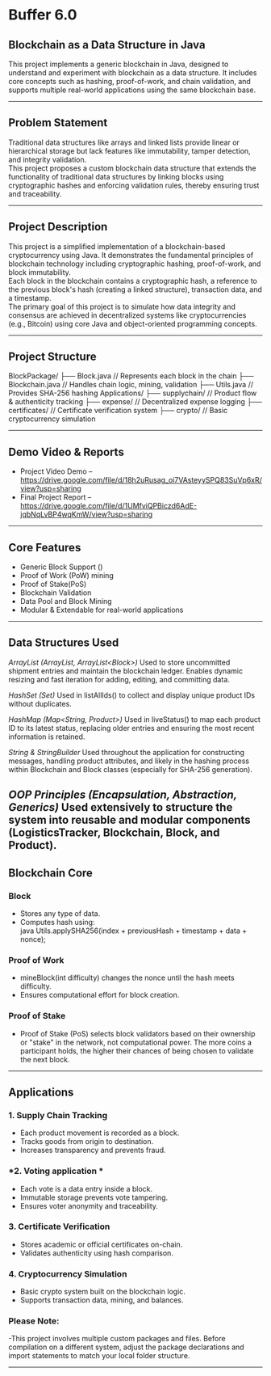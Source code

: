 # Buffer 6.0

## Blockchain as a Data Structure in Java
This project implements a generic blockchain in Java, designed to understand and experiment with blockchain as a data structure. It includes core concepts such as hashing, proof-of-work, and chain validation, and supports multiple real-world applications using the same blockchain base.

---

## Problem Statement
Traditional data structures like arrays and linked lists provide linear or hierarchical storage but lack features like immutability, tamper detection, and integrity validation.  
This project proposes a custom blockchain data structure that extends the functionality of traditional data structures by linking blocks using cryptographic hashes and enforcing validation rules, thereby ensuring trust and traceability.

---

## Project Description
This project is a simplified implementation of a blockchain-based cryptocurrency using Java. It demonstrates the fundamental principles of blockchain technology including cryptographic hashing, proof-of-work, and block immutability.  
Each block in the blockchain contains a cryptographic hash, a reference to the previous block's hash (creating a linked structure), transaction data, and a timestamp.  
The primary goal of this project is to simulate how data integrity and consensus are achieved in decentralized systems like cryptocurrencies (e.g., Bitcoin) using core Java and object-oriented programming concepts.

---

## Project Structure

BlockPackage/
├── Block.java          // Represents each block in the chain
├── Blockchain.java     // Handles chain logic, mining, validation
├── Utils.java          // Provides SHA-256 hashing
Applications/
├── supplychain/        // Product flow & authenticity tracking
├── expense/            // Decentralized expense logging
├── certificates/       // Certificate verification system
├── crypto/             // Basic cryptocurrency simulation


---

## Demo Video & Reports
- Project Video Demo –    https://drive.google.com/file/d/18h2uRusag_oi7VAsteyySPQ83SuVp6xR/view?usp=sharing
- Final Project Report –  https://drive.google.com/file/d/1UMfviQPBiczd6AdE-jqbNqLvBP4wqKmW/view?usp=sharing
---

## Core Features
- Generic Block Support (<T>)  
- Proof of Work (PoW) mining
- Proof of Stake(PoS)  
- Blockchain Validation  
- Data Pool and Block Mining  
- Modular & Extendable for real-world applications  

---

## Data Structures Used
*ArrayList (ArrayList<Product>, ArrayList<Block<Product>>)*
Used to store uncommitted shipment entries and maintain the blockchain ledger. Enables dynamic resizing and fast iteration for adding, editing, and committing data.

*HashSet (Set<String>)*
Used in listAllIds() to collect and display unique product IDs without duplicates.

*HashMap (Map<String, Product>)*
Used in liveStatus() to map each product ID to its latest status, replacing older entries and ensuring the most recent information is retained.

*String & StringBuilder*
Used throughout the application for constructing messages, handling product attributes, and likely in the hashing process within Blockchain and Block classes (especially for SHA-256 generation).

*OOP Principles (Encapsulation, Abstraction, Generics)*
Used extensively to structure the system into reusable and modular components (LogisticsTracker, Blockchain, Block, and Product).
---

## Blockchain Core

### Block<T>
- Stores any type of data.  
- Computes hash using:  
  java
  Utils.applySHA256(index + previousHash + timestamp + data + nonce);
  

### Proof of Work
- mineBlock(int difficulty) changes the nonce until the hash meets difficulty.  
- Ensures computational effort for block creation.

### Proof of Stake
- Proof of Stake (PoS) selects block validators based on their ownership or "stake" in the network, not computational power. The more coins a participant holds, the higher their chances of being chosen to validate the next block.

---


## Applications

### 1. Supply Chain Tracking
- Each product movement is recorded as a block.  
- Tracks goods from origin to destination.  
- Increases transparency and prevents fraud.

### *2. Voting application *
- Each vote is a data entry inside a block.
- Immutable storage prevents vote tampering.
- Ensures voter anonymity and traceability. 

### 3. Certificate Verification
- Stores academic or official certificates on-chain.  
- Validates authenticity using hash comparison.

### 4. Cryptocurrency Simulation
- Basic crypto system built on the blockchain logic.  
- Supports transaction data, mining, and balances.

### Please Note: 
-This project involves multiple custom packages and files. Before compilation on a different system, adjust the package declarations and import statements to match your local folder structure.

---